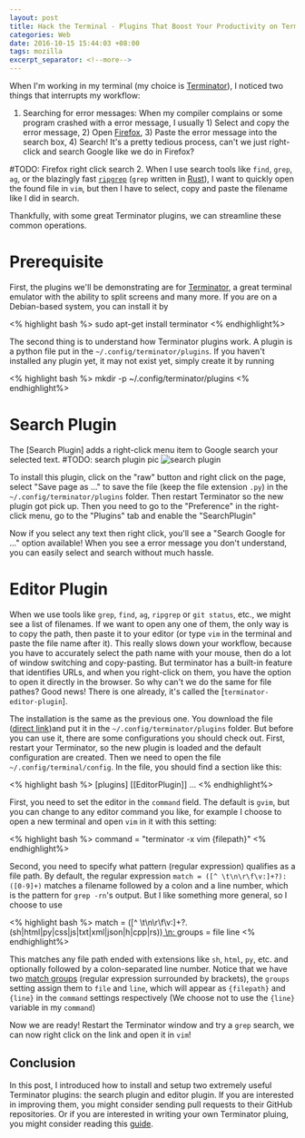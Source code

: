 ```yaml
---
layout: post
title: Hack the Terminal - Plugins That Boost Your Productivity on Terminator
categories: Web
date: 2016-10-15 15:44:03 +08:00
tags: mozilla
excerpt_separator: <!--more-->
---
```

When I'm working in my terminal (my choice is [Terminator]()), I noticed two things that interrupts my workflow:

1. Searching for error messages: When my compiler complains or some program crashed with a error message, I usually 1) Select and copy the error message, 2) Open [Firefox](), 3) Paste the error message into the search box, 4) Search! It's a pretty tedious process, can't we just right-click and search Google like we do in Firefox?

#TODO: Firefox right click search
2. When I use search tools like `find`, `grep`, `ag`, or the blazingly fast [`ripgrep`]() (`grep` written in [Rust]()), I want to quickly open the found file in `vim`, but then I have to select, copy and paste the filename like I did in search. 

Thankfully, with some great Terminator plugins, we can streamline these common operations. 
<!--more-->

# Prerequisite

First, the plugins we'll be demonstrating are for [Terminator](), a great terminal emulator with the ability to split screens and many more. If you are on a Debian-based system, you can install it by 

<% highlight bash %>
sudo apt-get install terminator
<% endhighlight%>

The second thing is to understand how Terminator plugins work. A plugin is a python file put in the `~/.config/terminator/plugins`. If you haven't installed any plugin yet, it may not exist yet, simply create it by running

<% highlight bash %>
mkdir -p ~/.config/terminator/plugins
<% endhighlight%>

# Search Plugin

The [Search Plugin] adds a right-click menu item to Google search your selected text.
#TODO: search plugin pic
![search plugin]()

To install this plugin, click on the "raw" button and right click on the page, select "Save page as ..." to save the file (keep the file extension `.py`) in the `~/.config/terminator/plugins` folder. Then restart Terminator so the new plugin got pick up. Then you need to go to the "Preference" in the right-click menu, go to the "Plugins" tab and enable the "SearchPlugin"

Now if you select any text then right click, you'll see a "Search Google for ..." option available! When you see a error message you don't understand, you can easily select and search without much hassle.

# Editor Plugin
When we use tools like `grep`, `find`, `ag`, `ripgrep` or `git status`, etc., we might see a list of filenames. If we want to open any one of them, the only way is to copy the path, then paste it to your editor (or type `vim` in the terminal and paste the file name after it). This really slows down your workflow, because you have to accurately select the path name with your mouse, then do a lot of window switching and copy-pasting. But terminator has a built-in feature that identifies URLs, and when you right-click on them, you have the option to open it directly in the browser. So why can't we do the same for file pathes? Good news! There is one already, it's called the [`terminator-editor-plugin`].

The installation is the same as the previous one. You download the file ([direct link]())and put it in the `~/.config/terminator/plugins` folder. But before you can use it, there are some configurations you should check out. First, restart your Terminator, so the new plugin is loaded and the default configuration are created. Then we need to open the file `~/.config/terminal/config`. In the file, you should find a section like this:

<% highlight bash %>
[plugins]
  [[EditorPlugin]]
      ...
<% endhighlight%>

First, you need to set the editor in the `command` field. The default is `gvim`, but you can change to any editor command you like, for example I choose to open a new terminal and open `vim` in it with this setting:


<% highlight bash %>
command = "terminator -x vim {filepath}"
<% endhighlight%>

Second, you need to specify what pattern (regular expression) qualifies as a file path. By default, the regular expression `match = ([^ \t\n\r\f\v:]+?):([0-9]+)` matches a filename followed by a colon and a line number, which is the pattern for `grep -rn`'s output. But I like something more general, so I choose to use 


<% highlight bash %>
match = ([^ \t\n\r\f\v:]+?\.(sh|html|py|css|js|txt|xml|json|h|cpp|rs))[ \n: ](([0-9]+)*)
groups = file line
<% endhighlight%>

This matches any file path ended with extensions like `sh`, `html`, `py`, etc. and optionally followed by a colon-separated line number. Notice that we have two [match groups]() (regular expression surrounded by brackets), the `groups` setting assign them to `file` and `line`, which will appear as `{filepath}` and `{line}` in the `command` settings respectively (We choose not to use the `{line}` variable in my `command`)

Now we are ready! Restart the Terminator window and try a `grep` search, we can now right click on the link and open it in `vim`!

## Conclusion

In this post, I introduced how to install and setup two extremely useful Terminator plugins: the search plugin and editor plugin. If you are interested in improving them, you might consider sending pull requests to their GitHub repositories. Or if you are interested in writing your own Terminator pluing, you might consider reading this [guide](http://www.tenshu.net/2010/04/writing-terminator-plugins.html). 


